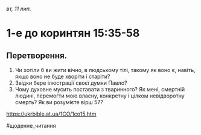 
_вт, 11 лип._

# 1-е до коринтян 15:35-58

## Перетворення.
1. Чи хотіли б ви жити вічно, в людському тілі, такому як воно є, навіть, якщо воно не буде хворіти і старіти?
2. Звідки бере ілюстрації своєї думки Павло?
3. Чому духовне мусить поставати з тваринного? Як мені, смертній людині, перемогти мою власну, конкретну і цілком невідворотну смерть? Як ви розумієте вірш 57?

https://ukrbible.at.ua/1CO/1co15.htm 

#щоденне_читання
